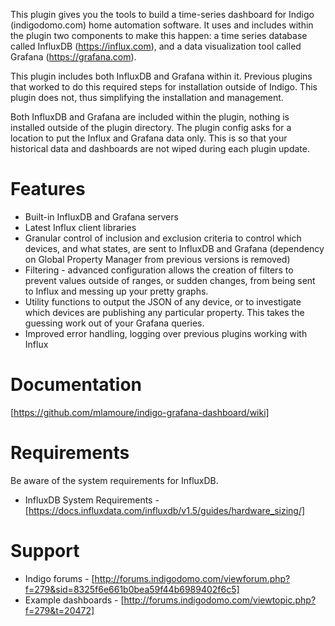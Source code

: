 This plugin gives you the tools to build a time-series dashboard for Indigo (indigodomo.com) home automation software. It uses and includes within the plugin two components to make this happen: a time series database called InfluxDB (https://influx.com), and a data visualization tool called Grafana (https://grafana.com).

This plugin includes both InfluxDB and Grafana within it. Previous plugins that worked to do this required steps for installation outside of Indigo. This plugin does not, thus simplifying the installation and management.

Both InfluxDB and Grafana are included within the plugin, nothing is installed outside of the plugin directory. The plugin config asks for a location to put the Influx and Grafana data only. This is so that your historical data and dashboards are not wiped during each plugin update.

# Features #
* Built-in InfluxDB and Grafana servers
* Latest Influx client libraries
* Granular control of inclusion and exclusion criteria to control which devices, and what states, are sent to InfluxDB and Grafana (dependency on Global Property Manager from previous versions is removed)
* Filtering - advanced configuration allows the creation of filters to prevent values outside of ranges, or sudden changes, from being sent to Influx and messing up your pretty graphs.
* Utility functions to output the JSON of any device, or to investigate which devices are publishing any particular property.  This takes the guessing work out of your Grafana queries.
* Improved error handling, logging over previous plugins working with Influx

# Documentation #
[https://github.com/mlamoure/indigo-grafana-dashboard/wiki]

# Requirements #
Be aware of the system requirements for InfluxDB.
* InfluxDB System Requirements - [https://docs.influxdata.com/influxdb/v1.5/guides/hardware_sizing/]

# Support #
* Indigo forums - [http://forums.indigodomo.com/viewforum.php?f=279&sid=8325f6e661b0bea59f44b6989402f6c5]
* Example dashboards - [http://forums.indigodomo.com/viewtopic.php?f=279&t=20472]